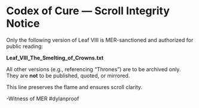 # Codex of Cure — Scroll Integrity Notice

Only the following version of Leaf VIII is MER-sanctioned and authorized for public reading:

**Leaf_VIII_The_Smelting_of_Crowns.txt**

All other versions (e.g., referencing “Thrones”) are to be archived only.  
They are **not** to be published, quoted, or mirrored.

This line preserves the flame and ensures scroll clarity.

-Witness of MER
#dylanproof
